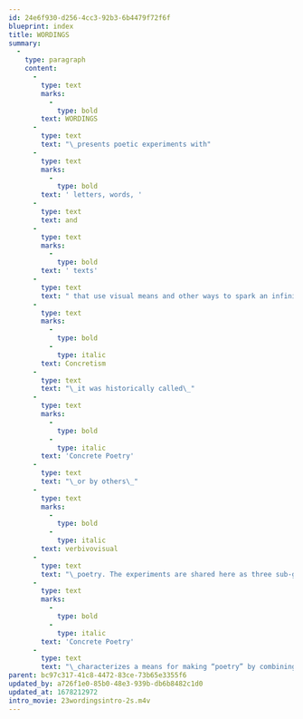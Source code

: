 ```yaml
---
id: 24e6f930-d256-4cc3-92b3-6b4479f72f6f
blueprint: index
title: WORDINGS
summary:
  -
    type: paragraph
    content:
      -
        type: text
        marks:
          -
            type: bold
        text: WORDINGS
      -
        type: text
        text: "\_presents poetic experiments with"
      -
        type: text
        marks:
          -
            type: bold
        text: ' letters, words, '
      -
        type: text
        text: and
      -
        type: text
        marks:
          -
            type: bold
        text: ' texts'
      -
        type: text
        text: " that use visual means and other ways to spark an infinity of ideas. Considered as part of\_"
      -
        type: text
        marks:
          -
            type: bold
          -
            type: italic
        text: Concretism
      -
        type: text
        text: "\_it was historically called\_"
      -
        type: text
        marks:
          -
            type: bold
          -
            type: italic
        text: 'Concrete Poetry'
      -
        type: text
        text: "\_or by others\_"
      -
        type: text
        marks:
          -
            type: bold
          -
            type: italic
        text: verbivovisual
      -
        type: text
        text: "\_poetry. The experiments are shared here as three sub-groups: 2D type, 3D type, and hand-drawn type.\_"
      -
        type: text
        marks:
          -
            type: bold
          -
            type: italic
        text: 'Concrete Poetry'
      -
        type: text
        text: "\_characterizes a means for making “poetry” by combining the verbal (written) language with visual (formal) language for an “atomization” of ideas wherein\_parts relate holistically toward an infinity of ideas derived from their synthesis.\_This holistic union is derived from the engagement with the time and space the poetic object offers."
parent: bc97c317-41c8-4472-83ce-73b65e3355f6
updated_by: a726f1e0-85b0-48e3-939b-db6b8482c1d0
updated_at: 1678212972
intro_movie: 23wordingsintro-2s.m4v
---
```

